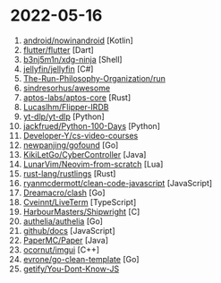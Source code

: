 # 2022-05-16

1. [android/nowinandroid](https://github.com/android/nowinandroid "A fully functional Android app built entirely with Kotlin and Jetpack Compose") [Kotlin]
2. [flutter/flutter](https://github.com/flutter/flutter "Flutter makes it easy and fast to build beautiful apps for mobile and beyond") [Dart]
3. [b3nj5m1n/xdg-ninja](https://github.com/b3nj5m1n/xdg-ninja "") [Shell]
4. [jellyfin/jellyfin](https://github.com/jellyfin/jellyfin "The Free Software Media System") [C#]
5. [The-Run-Philosophy-Organization/run](https://github.com/The-Run-Philosophy-Organization/run "润学全球官方指定GITHUB，整理润学宗旨、纲领、理论和各类润之实例；解决为什么润，润去哪里，怎么润三大问题； 并成为新中国人的核心宗教，核心信念。") 
6. [sindresorhus/awesome](https://github.com/sindresorhus/awesome "😎 Awesome lists about all kinds of interesting topics") 
7. [aptos-labs/aptos-core](https://github.com/aptos-labs/aptos-core "A layer 1 for everyone!") [Rust]
8. [Lucaslhm/Flipper-IRDB](https://github.com/Lucaslhm/Flipper-IRDB "A collective of different IRs for the Flipper") 
9. [yt-dlp/yt-dlp](https://github.com/yt-dlp/yt-dlp "A youtube-dl fork with additional features and fixes") [Python]
10. [jackfrued/Python-100-Days](https://github.com/jackfrued/Python-100-Days "Python - 100天从新手到大师") [Python]
11. [Developer-Y/cs-video-courses](https://github.com/Developer-Y/cs-video-courses "List of Computer Science courses with video lectures.") 
12. [newpanjing/gofound](https://github.com/newpanjing/gofound "GoFound GoLang Full text search go语言全文检索引擎 基于平衡二叉树+正排索引、倒排索引实现 可支持亿级数据，毫秒级查询。 使用简单，使用http接口，任何系统都可以使用。") [Go]
13. [KikiLetGo/CyberController](https://github.com/KikiLetGo/CyberController "CyberController") [Java]
14. [LunarVim/Neovim-from-scratch](https://github.com/LunarVim/Neovim-from-scratch "A Neovim config designed from scratch to be understandable") [Lua]
15. [rust-lang/rustlings](https://github.com/rust-lang/rustlings "🦀 Small exercises to get you used to reading and writing Rust code!") [Rust]
16. [ryanmcdermott/clean-code-javascript](https://github.com/ryanmcdermott/clean-code-javascript "🛁 Clean Code concepts adapted for JavaScript") [JavaScript]
17. [Dreamacro/clash](https://github.com/Dreamacro/clash "A rule-based tunnel in Go.") [Go]
18. [Cveinnt/LiveTerm](https://github.com/Cveinnt/LiveTerm "💻 Build terminal styled websites in minutes!") [TypeScript]
19. [HarbourMasters/Shipwright](https://github.com/HarbourMasters/Shipwright "") [C]
20. [authelia/authelia](https://github.com/authelia/authelia "The Single Sign-On Multi-Factor portal for web apps") [Go]
21. [github/docs](https://github.com/github/docs "The open-source repo for docs.github.com") [JavaScript]
22. [PaperMC/Paper](https://github.com/PaperMC/Paper "High performance Spigot fork that aims to fix gameplay and mechanics inconsistencies") [Java]
23. [ocornut/imgui](https://github.com/ocornut/imgui "Dear ImGui: Bloat-free Graphical User interface for C++ with minimal dependencies") [C++]
24. [evrone/go-clean-template](https://github.com/evrone/go-clean-template "Clean Architecture template for Golang services") [Go]
25. [getify/You-Dont-Know-JS](https://github.com/getify/You-Dont-Know-JS "A book series on JavaScript. @YDKJS on twitter.") 
